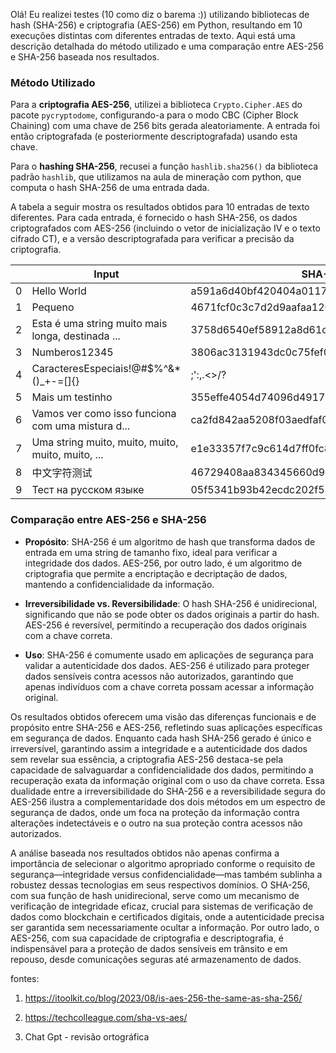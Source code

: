 Olá! Eu realizei testes (10 como diz o barema :)) utilizando bibliotecas de hash (SHA-256) e criptografia (AES-256) em Python, resultando em 10 execuções distintas com diferentes entradas de texto. Aqui está uma descrição detalhada do método utilizado e uma comparação entre AES-256 e SHA-256 baseada nos resultados.

### Método Utilizado

Para a **criptografia AES-256**, utilizei a biblioteca `Crypto.Cipher.AES` do pacote `pycryptodome`, configurando-a para o modo CBC (Cipher Block Chaining) com uma chave de 256 bits gerada aleatoriamente. A entrada foi então criptografada (e posteriormente descriptografada) usando esta chave.

Para o **hashing SHA-256**, recusei a função `hashlib.sha256()` da biblioteca padrão `hashlib`, que utilizamos na aula de mineração com python, que computa o hash SHA-256 de uma entrada dada.

A tabela a seguir mostra os resultados obtidos para 10 entradas de texto diferentes. Para cada entrada, é fornecido o hash SHA-256, os dados criptografados com AES-256 (incluindo o vetor de inicialização IV e o texto cifrado CT), e a versão descriptografada para verificar a precisão da criptografia.

|  | Input | SHA-256 Hash | AES-256 IV | AES-256 Ciphertext | AES-256 Decrypted |
| --- | --- | --- | --- | --- | --- |
| 0 | Hello World | a591a6d40bf420404a011733cfb7b190d62c65bf0bcda3... | zzGU7j5bScqcnRCRqrUNQQ== | pP/j6jrJvsLHvTWMa+cvpg== | Hello World |
| 1 | Pequeno | 4671fcf0c3c7d2d9aafaa1268b170bfc71b7fed0407e44... | 3izxWZqy60486I5hkuc0cA== | nYRDvZ0Lx5B6cr5lw8nncw== | Pequeno |
| 2 | Esta é uma string muito mais longa, destinada ... | 3758d6540ef58912a8d61c91288cbd0fb0d0423348e7ed... | 50uf6b1NLrDBNSwep6Gdbg== | P8MzLF+fsIQr14fcBFAGETCRLkWAzdWhhYGc/znIePsOKK... | Esta é uma string muito mais longa, destinada ... |
| 3 | Numberos12345 | 3806ac3131943dc0c75fef0ed24cc15b97cd9962b7b2d1... | ZWBjT3ERWk7vEe7VhVDegQ== | +zOPYsZUeMc2HiYVBK6pqA== | Numberos12345 |
| 4 | CaracteresEspeciais!@#$%^&*()_+-=[]{}|;':,.<>/? | 84a50309c90be22943af0adc866899680632b52a8665b3... | 8+/TS5vgPvOX4KgqtLXqig== | ebRV3L/pqEvj0AhfTK3bPMn6nUq1CoytrXAf5PLmIDgKJk... | CaracteresEspeciais!@#$%^&*()_+-=[]{}|;':,.<>/? |
| 5 | Mais um testinho | 355effe4054d74096d4917cb99b63cdcbee5cc76818ce3... | jfR8vvypO5wjjibWX83yLw== | WGBEXS7JZL336XEcDZZPixOzaVSpUhJPZbt1sgO5dBg= | Mais um testinho |
| 6 | Vamos ver como isso funciona com uma mistura d... | ca2fd842aa5208f03aedfaf08ef06773fe91bd5392e5bf... | V04ANf9NtZPTXDH5e6wFdw== | VO6XeJDYQJXMKfX4na0vdD9RDpDxVg/LMOzab15zUsWaT6... | Vamos ver como isso funciona com uma mistura d... |
| 7 | Uma string muito, muito, muito, muito, muito, ... | e1e33357f7c9c614d7ff0fc85892b2db9e24fa20434d38... | iaQuOcq3NOTTC/nBDzGmYg== | Nvl7Y4YTFaT9sD+BrNsypBCFuM2Sm1D1sx6KUko5loOPyp... | Uma string muito, muito, muito, muito, muito, ... |
| 8 | 中文字符测试 | 46729408aa834345660d9d14359253030e6f2ee9bbce3a... | K09rCFWF5UWY+GoE0FnGbA== | p/T+0FVssS6622t8Utawer/C2WZ7tGX1izjXHwRfHlw= | 中文字符测试 |
| 9 | Тест на русском языке | 05f5341b93b42ecdc202f53bf55b2564fd1653ffe58c26... | xNUZA1RwDs8RWzV0ei3xEg== | 9+wHT7lNJMD6/rQrGOfyt+T+/UQPFBn0j9a7 | Тест на русском языке |

### Comparação entre AES-256 e SHA-256

- **Propósito**: SHA-256 é um algoritmo de hash que transforma dados de entrada em uma string de tamanho fixo, ideal para verificar a integridade dos dados. AES-256, por outro lado, é um algoritmo de criptografia que permite a encriptação e decriptação de dados, mantendo a confidencialidade da informação.

- **Irreversibilidade vs. Reversibilidade**: O hash SHA-256 é unidirecional, significando que não se pode obter os dados originais a partir do hash. AES-256 é reversível, permitindo a recuperação dos dados originais com a chave correta.

- **Uso**: SHA-256 é comumente usado em aplicações de segurança para validar a autenticidade dos dados. AES-256 é utilizado para proteger dados sensíveis contra acessos não autorizados, garantindo que apenas indivíduos com a chave correta possam acessar a informação original.

Os resultados obtidos oferecem uma visão das diferenças funcionais e de propósito entre SHA-256 e AES-256, refletindo suas aplicações específicas em segurança de dados. Enquanto cada hash SHA-256 gerado é único e irreversível, garantindo assim a integridade e a autenticidade dos dados sem revelar sua essência, a criptografia AES-256 destaca-se pela capacidade de salvaguardar a confidencialidade dos dados, permitindo a recuperação exata da informação original com o uso da chave correta. Essa dualidade entre a irreversibilidade do SHA-256 e a reversibilidade segura do AES-256 ilustra a complementaridade dos dois métodos em um espectro de segurança de dados, onde um foca na proteção da informação contra alterações indetectáveis e o outro na sua proteção contra acessos não autorizados.

A análise baseada nos resultados obtidos não apenas confirma a importância de selecionar o algoritmo apropriado conforme o requisito de segurança—integridade versus confidencialidade—mas também sublinha a robustez dessas tecnologias em seus respectivos domínios. O SHA-256, com sua função de hash unidirecional, serve como um mecanismo de verificação de integridade eficaz, crucial para sistemas de verificação de dados como blockchain e certificados digitais, onde a autenticidade precisa ser garantida sem necessariamente ocultar a informação. Por outro lado, o AES-256, com sua capacidade de criptografia e descriptografia, é indispensável para a proteção de dados sensíveis em trânsito e em repouso, desde comunicações seguras até armazenamento de dados.

fontes:

1. https://itoolkit.co/blog/2023/08/is-aes-256-the-same-as-sha-256/

2. https://techcolleague.com/sha-vs-aes/

3. Chat Gpt - revisão ortográfica